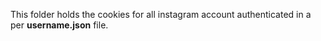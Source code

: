 This folder holds the cookies for all instagram account authenticated in a per **username.json** file.